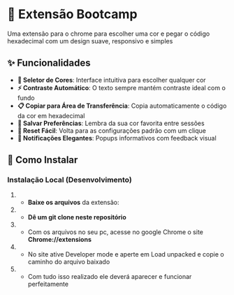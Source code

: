 # 🎨 Extensão Bootcamp

Uma extensão para o chrome para escolher uma cor e pegar o código hexadecimal com um design suave, responsivo e simples

## ✨ Funcionalidades

- **🎨 Seletor de Cores**: Interface intuitiva para escolher qualquer cor
- **⚡ Contraste Automático**: O texto sempre mantém contraste ideal com o fundo
- **📋 Copiar para Área de Transferência**: Copia automaticamente o código da cor em hexadecimal
- **💾 Salvar Preferências**: Lembra da sua cor favorita entre sessões
- **🔄 Reset Fácil**: Volta para as configurações padrão com um clique
- **🔔 Notificações Elegantes**: Popups informativos com feedback visual

## 🚀 Como Instalar

### Instalação Local (Desenvolvimento)

1. - **Baixe os arquivos** da extensão:
2. - **Dê um git clone neste repositório**
3. - Com os arquivos no seu pc, acesse no google Chrome o site **Chrome://extensions**
4. - No site ative Developer mode e aperte em Load unpacked e copie o caminho do arquivo baixado
5. - Com tudo isso realizado ele deverá aparecer e funcionar perfeitamente
